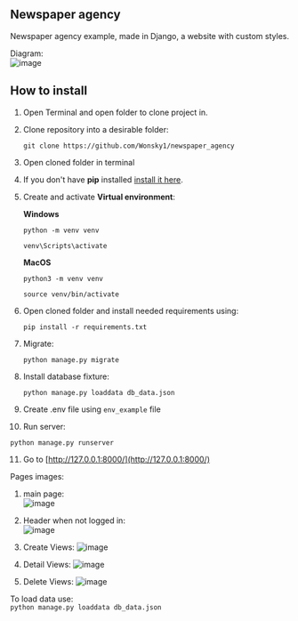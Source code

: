 ## Newspaper agency 
Newspaper agency example, made in Django, a website with custom styles.



Diagram:\
![image](https://i.imgur.com/6r4Ioo2.png)



## How to install

1) Open Terminal and open folder to clone project in.

2) Clone repository into a desirable folder:

    ```
    git clone https://github.com/Wonsky1/newspaper_agency
    ```

3) Open cloned folder in terminal

4) If you don't have **pip** installed  [install it here](https://pip.pypa.io/en/stable/installation/#).

5) Create and activate **Virtual environment**:
   
   **Windows**
   ```
   python -m venv venv
   ```
   
   ```
   venv\Scripts\activate
   ```
   
   **MacOS**
   ```
   python3 -m venv venv
   ```
   
   ```
   source venv/bin/activate
   ```
   
6) Open cloned folder and install needed requirements using:

    ```
    pip install -r requirements.txt
    ```

7) Migrate:

   ```
   python manage.py migrate
   ```

8) Install database fixture:

   ```
   python manage.py loaddata db_data.json
   ```

9) Create .env file using ```env_example``` file

10) Run server:
   
   ```
   python manage.py runserver
   ```

11) Go to [http://127.0.0.1:8000/](http://127.0.0.1:8000/)

Pages images:

1. main page: \
![image](https://i.imgur.com/HVoV2W1.png)
2. Header when not logged in: \
![image](https://i.imgur.com/MSAM6gj.png)

3. Create Views:
![image](https://i.imgur.com/z0HNDdx.png)

4. Detail Views:
![image](https://i.imgur.com/CimRPM6.png)

5. Delete Views:
![image](https://i.imgur.com/1vh1ZD9.png)

To load data use:\
```python manage.py loaddata db_data.json```
